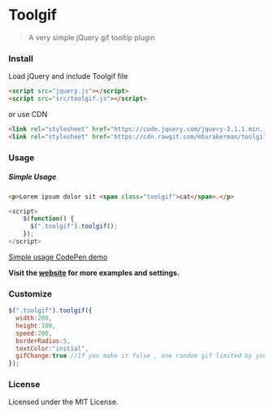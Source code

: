 # Toolgif

>A very simple jQuery gif tooltip plugin


### Install

Load jQuery and include Toolgif file

```html
<script src="jquery.js"></script>
<script src="src/toolgif.js"></script>
```
or use CDN
```html
<link rel="stylesheet" href="https://code.jquery.com/jquery-3.1.1.min.js">
<link rel="stylesheet" href="https://cdn.rawgit.com/mburakerman/toolgif/master/src/toolgif.js">
```


### Usage

##### Simple Usage

```html
<p>Lorem ipsum dolor sit <span class="toolgif">cat</span>.</p>
```

```js
<script>
    $(function() {
      $(".toolgif").toolgif();
    });
</script>
```
[Simple usage CodePen demo ](http://codepen.io/anon/pen/MpobLR)

**Visit the [website](https://mburakerman.github.io/toolgif) for more examples and settings.**


### Customize

```js
$(".toolgif").toolgif({
  width:200,
  height:100,
  speed:200,
  borderRadius:5,
  textColor:"initial",
  gifChange:true //If you make it false , one random gif limited by your tag will be found on Giphy.Gif won't change when you hover over your text again unless page reload is made.
});
```


### License

Licensed under the MIT License.
